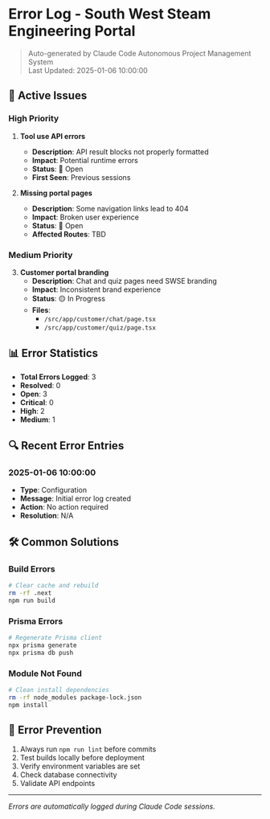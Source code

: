 # Error Log - South West Steam Engineering Portal

> Auto-generated by Claude Code Autonomous Project Management System  
> Last Updated: 2025-01-06 10:00:00

## 🚨 Active Issues

### High Priority
1. **Tool use API errors**
   - **Description**: API result blocks not properly formatted
   - **Impact**: Potential runtime errors
   - **Status**: 🔴 Open
   - **First Seen**: Previous sessions

2. **Missing portal pages**
   - **Description**: Some navigation links lead to 404
   - **Impact**: Broken user experience
   - **Status**: 🔴 Open
   - **Affected Routes**: TBD

### Medium Priority
3. **Customer portal branding**
   - **Description**: Chat and quiz pages need SWSE branding
   - **Impact**: Inconsistent brand experience
   - **Status**: 🟡 In Progress
   - **Files**: 
     - `/src/app/customer/chat/page.tsx`
     - `/src/app/customer/quiz/page.tsx`

## 📊 Error Statistics

- **Total Errors Logged**: 3
- **Resolved**: 0
- **Open**: 3
- **Critical**: 0
- **High**: 2
- **Medium**: 1

## 🔍 Recent Error Entries

### 2025-01-06 10:00:00
- **Type**: Configuration
- **Message**: Initial error log created
- **Action**: No action required
- **Resolution**: N/A

## 🛠️ Common Solutions

### Build Errors
```bash
# Clear cache and rebuild
rm -rf .next
npm run build
```

### Prisma Errors
```bash
# Regenerate Prisma client
npx prisma generate
npx prisma db push
```

### Module Not Found
```bash
# Clean install dependencies
rm -rf node_modules package-lock.json
npm install
```

## 📝 Error Prevention

1. Always run `npm run lint` before commits
2. Test builds locally before deployment
3. Verify environment variables are set
4. Check database connectivity
5. Validate API endpoints

---

*Errors are automatically logged during Claude Code sessions.*